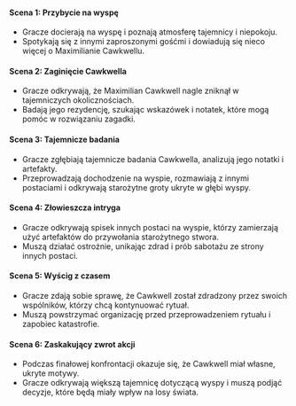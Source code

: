 #### Scena 1: Przybycie na wyspę

- Gracze docierają na wyspę i poznają atmosferę tajemnicy i niepokoju.
- Spotykają się z innymi zaproszonymi gośćmi i dowiadują się nieco więcej o Maximilianie Cawkwellu.

#### Scena 2: Zaginięcie Cawkwella

- Gracze odkrywają, że Maximilian Cawkwell nagle zniknął w tajemniczych okolicznościach.
- Badają jego rezydencję, szukając wskazówek i notatek, które mogą pomóc w rozwiązaniu zagadki.

#### Scena 3: Tajemnicze badania

- Gracze zgłębiają tajemnicze badania Cawkwella, analizują jego notatki i artefakty.
- Przeprowadzają dochodzenie na wyspie, rozmawiają z innymi postaciami i odkrywają starożytne groty ukryte w głębi wyspy.

#### Scena 4: Złowieszcza intryga

- Gracze odkrywają spisek innych postaci na wyspie, którzy zamierzają użyć artefaktów do przywołania starożytnego stwora.
- Muszą działać ostrożnie, unikając zdrad i prób sabotażu ze strony innych postaci.

#### Scena 5: Wyścig z czasem

- Gracze zdają sobie sprawę, że Cawkwell został zdradzony przez swoich wspólników, którzy chcą kontynuować rytuał.
- Muszą powstrzymać organizację przed przeprowadzeniem rytuału i zapobiec katastrofie.

#### Scena 6: Zaskakujący zwrot akcji

- Podczas finałowej konfrontacji okazuje się, że Cawkwell miał własne, ukryte motywy.
- Gracze odkrywają większą tajemnicę dotyczącą wyspy i muszą podjąć decyzje, które będą miały wpływ na losy świata.
